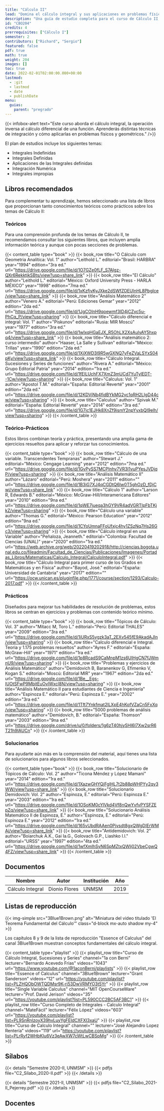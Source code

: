 ```yaml
---
title: "Cálculo II"
lead: "Domina el cálculo integral y sus aplicaciones en problemas físicos y geométricos"
description: "Una guía de estudio completa para el curso de Cálculo II, que incluye recursos de aprendizaje, libros recomendados, listas de reproducción y más"
id: "CBO204"
credits: 4
prerrequisites: ["Cálculo I"]
semester: 2
contributors: ["Richard", "Sergio"]
featured: false
pdf: true
math: true
weight: 204
images: []
toc: true
date: 2022-02-01T02:00:00.000+00:00
lastmod:
  - :git
  - lastmod
  - date
  - publishDate
menu:
  guias:
    parent: "pregrado"
---
```


{{< infobox-alert text="Este curso aborda el cálculo integral, la operación inversa al cálculo diferencial de una función. Aprenderás distintas técnicas de integración y cómo aplicarlas en problemas físicos y geométricos." />}}

El plan de estudios incluye los siguientes temas:

- Integrales Indefinidas
- Integrales Definidas
- Aplicaciones de las Integrales definidas
- Integración Numérica
- Integrales impropias

## Libros recomendados

Para complementar tu aprendizaje, hemos seleccionado una lista de libros que proporcionan tanto conocimientos teóricos como prácticos sobre los temas de Cálculo II:

### Teóricos

Para una comprensión profunda de los temas de Cálculo II, te recomendamos consultar los siguientes libros, que incluyen amplia información teórica y aunque con pocas secciones de problemas.

{{< content_table type="book" >}} {{< book_row title="O Cálculo com Geometria Analítica: Vol. 1" author="Leithold L." editorial="Brasil: HARBRA" year="1994" edition="3ra ed." url="https://drive.google.com/file/d/1O7GZe0fLF_S7AIgz-QXr6RekktjkSBts/view?usp=share_link" >}} {{< book_row title="El Cálculo" author="Leithold L." editorial="México: Oxford University Press - HARLA MÉXICO" year="1998" edition="7ma ed." url="https://drive.google.com/file/d/1xKzfjvKyJXke2dSWfZOEUlnHL8PbgIce/view?usp=share_link" >}} {{< book_row title="Análisis Matemático 2" author="Venero A." editorial="Perú: Ediciones Gemar" year="2012" edition="2da ed." url="https://drive.google.com/file/d/1JgCOInH9qoewmf3ID4jCZyc5u-PhCq_P/view?usp=sharing" >}} {{< book_row title="Cálculo diferencial e integral: Vol. 1" author="Piskunov" editorial="Rusia: MIR Moscú" year="1977" edition="3ra ed." url="https://drive.google.com/file/d/1wIxqHGaEJX_R5OhLX2XsAulvAY5hxpq4/view?usp=share_link" >}} {{< book_row title="Análisis matemático 2: curso intermedio" author="Haaser, La Salle y Sullivan" editorial="México: Trillas" year="1990" edition="2da ed." url="https://drive.google.com/file/d/1XiXWD3l9R5wGXNQ7yFeZVaLSYxS04pKy/view?usp=share_link" >}} {{< book_row title="Cálculo Integral. Sucesiones y Series de funciones" author="Rivera A." editorial="México: Grupo Editorial Patria" year="2014" edition="1ra ed." url="https://drive.google.com/file/d/1fEILUchFX7XmZ3mUCd7YuTyIEDT--1Cw/view?usp=sharing" >}} {{< book_row title="Calculus: Vol. 1" author="Apostol T.M." editorial="España: Editorial Reverté" year="2001" edition="2da ed." url="https://drive.google.com/file/d/12KDVjNb4fidBYkMG2yc1qRH2LIgD44cw/view?usp=sharing" >}} {{< book_row title="Calculus" author="Spivak M." editorial="España: Editorial Reverté" year="2014" edition="3ra ed." url="https://drive.google.com/file/d/1G7ic1EJHk8XnZf9ismY2npYyxbQI9elh/view?usp=sharing" >}} {{< /content_table >}}

### Teórico-Prácticos

Estos libros combinan teoría y práctica, presentando una amplia gama de ejercicios resueltos para aplicar y reforzar tus conocimientos.

{{< content_table type="book" >}} {{< book_row title="Cálculo de una variable. Transcendentes Tempranas" author="Stewart J." editorial="México: Cengage Learning" year="2012" edition="7ma ed." url="https://drive.google.com/file/d/1GvPySS7MCPlnhv7VR3I1vuPYesJVDjqP/view?usp=sharing" >}} {{< book_row title="Análisis Matemático II" author="Lázaro" editorial="Perú: Moshera" year="2011" edition="" url="https://drive.google.com/file/d/1B3iG7XJ4qCGDtQ6Iw0T5ghOzD_fDjCwi/view?usp=share_link" >}} {{< book_row title="Cálculo 1" author="Larson R, Edwards B." editorial="México: McGraw-Hill/Interamericana Editores" year="2010" edition="9na ed." url="https://drive.google.com/file/d/1qWE7jueqa3hGY9VR4adVGRTIpFbTKjkZ/view?usp=sharing" >}} {{< book_row title="Cálculo una variable" author="Thomas G." editorial="México: Pearson Education" year="2012" edition="9na ed." url="https://drive.google.com/file/d/1CYoUmnaFFoUfxjc4hy1ZSzNq7Hs26Gc3/view?usp=sharing" >}} {{< book_row title="Cálculo integral en una Variable" author="Peñaloza, Jeanneth." editorial="Colombia: Facultad de Ciencias (UNAL)" year="2020" edition="1ra ed." url="https://web.archive.org/web/20220419202918/http://ciencias.bogota.unal.edu.co/fileadmin/Facultad_de_Ciencias/Publicaciones/Imagenes/Portadas_Libros/Matematicas/Calculo_Integral/CalculoIntegral.pdf" >}} {{< book_row title="Cálculo Integral para primer curso de los Grados en Matemáticas y en Física" author="Bayod, José." editorial="España: Universidad de Cantabria" year="2017" edition="" url="https://ocw.unican.es/pluginfile.php/1771/course/section/1293/Calculo-2017.pdf" >}} {{< /content_table >}}

### Prácticos

Diseñados para mejorar tus habilidades de resolución de problemas, estos libros se centran en ejercicios y problemas con contenido teórico mínimo.

{{< content_table type="book" >}} {{< book_row title="Tópicos de Cálculo: Vol. 3" author="Mitacc M, Toro L." editorial="Perú: Editorial THALES" year="2009" edition="3ra ed." url="https://drive.google.com/file/d/1iURxS5vgzk3aT_2EXv545fE9AkadAJln/view?usp=sharing" >}} {{< book_row title="Calculo diferencial e Integral. Teoria y 1.175 problemas resueltos" author="Ayres F." editorial="España: McGraw-Hill" year="1971" edition="1ra ed." url="https://drive.google.com/file/d/1p8RcadS9CaMnpM1zs6UIHgCN7fJWmnU9/view?usp=sharing" >}} {{< book_row title="Problemas y ejercicios de Análisis Matemático" author="Demidovich B, Baranenkov G, Efimenko V, Kogan S." editorial="Moscú: Editorial MIR" year="1967" edition="2da ed." url="https://drive.google.com/file/d/1Be__Egs-IUOtSFwP9MbitEuOvlWxcl8N/view?usp=sharing" >}} {{< book_row title="Análisis Matemático II para estudiantes de Ciencia e Ingeniería" author="Espinoza E." editorial="Perú: Espinoza E." year="2002" edition="3ra ed." url="https://drive.google.com/file/d/1Tft7Ynkfmat2ILXpE4hKofVZaCn5FxXq/view?usp=sharing" >}} {{< book_row title="5000 problemas de análisis matemático" author="Demidovich, B." editorial="España: Thomson" year="2003" edition="9na ed." url="https://drive.google.com/drive/u/0/folders/1g6zT40hjySHl6I7Xw2srR6T21h9lAUCn" >}} {{< /content_table >}}

### Solucionarios

Para ayudarte aún más en la comprensión del material, aquí tienes una lista de solucionarios para algunos libros seleccionados.

{{< content_table type="book" >}} {{< book_row title="Solucionario de Tópicos de Cálculo: Vol. 2" author="Ticona Méndez y López Mamani" year="2014" edition="1ra ed." url="https://drive.google.com/file/d/1XazwGHYQjFglHL7t2b88pWHPYy2qy3WW/view?usp=share_link" >}} {{< book_row title="Solucionario Demidovich: Vol. 2" author="Espinoza, E." editorial="Perú: Espinoza E." year="2003" edition="1ra ed." url="https://drive.google.com/file/d/1OSoKM0cYlVkd4Vf8nQwYvfvPYSFZEpZq/view?usp=share_link" >}} {{< book_row title="Solucionario Análisis Matemático II de Espinoza, E." author="Espinoza, E." editorial="Perú: Espinoza E." year="2012" edition="1ra ed." url="https://drive.google.com/file/d/165vUbdRAAen0Pjvsdt8gxQWgDIErWMAj/view?usp=share_link" >}} {{< book_row title="Antidemidovich: Vol. 2" author="Boiarchuk A.K., Gai Ia.G., Golovach G.P., Liashko I.I." editorial="URSS" year="1997" edition="4ta ed." url="https://drive.google.com/file/d/1wfXmIhSyN6SpMZtxQWlj02VbeCgwQ4FZ/view?usp=share_link" >}} {{< /content_table >}}

## Documentos

| Nombre           | Autor         | Institución | Año  |
| ---------------- | ------------- | ----------- | ---- |
| Cálculo Integral | Dionio Flores | UNMSM       | 2019 |

## Listas de reproducción

{{< img-simple src="3Blue1Brown.png" alt="Miniatura del video titulado 'El Teorema Fundamental del Cálculo'" class="d-block mx-auto shadow my-4" >}}

Los capítulos 8 y 9 de la lista de reproducción "Essence of Calculus" del canal 3Blue1Brown muestran conceptos fundamentales del cálculo integral.

{{< content_table type="playlist" >}} {{< playlist_row title="Curso de Cálculo Integral, Sucesiones y Series" channel="1a con Berni" lecturer="Bernardo Acevedo Frias" videos="1043" url="https://www.youtube.com/@1aconBerni/playlists" >}} {{< playlist_row title="Essence of Calculus" channel="3Blue1Brown" lecturer="Grant Sanderson" videos="12" url="https://youtube.com/playlist?list=PLZHQObOWTQDMsr9K-rj53DwVRMYO3t5Yr" >}} {{< playlist_row title="Single Variable Calculus" channel="MIT OpenCourseWare" lecturer="Prof. David Jerison" videos="35" url="https://youtube.com/playlist?list=PL590CCC2BC5AF3BC1" >}} {{< playlist_row title="Curso Completo de Integrales - Calculo Integral" channel="MateFácil" lecturer="Félix López" videos="603" url="https://youtube.com/playlist?list=PL9SnRnlzoyX39hvLuyYgFEIdCXFXI3xaU" >}} {{< playlist_row title="Curso de Calculo Integral" channel="" lecturer="José Alejandro Lopez Rentería" videos="119" url="https://youtube.com/playlist?list=PLrRyf2WHbKIu6Vz3eAwXW7cWtLwCBSpMg" >}} {{< /content_table >}}

## Sílabos

{{< details "Semestre 2020-II, UNMSM" >}} {{< pdfjs file="C2_Sílabo_2020-II.pdf" >}} {{< /details >}}

{{< details "Semestre 2021-II, UNMSM" >}} {{< pdfjs file="C2_Sílabo_2021-II_Pejerrey.pdf" >}} {{< /details >}}

## Docentes
